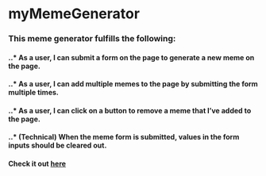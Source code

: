 # myMemeGenerator

### This meme generator fulfills the following:

#### ..* As a user, I can submit a form on the page to generate a new meme on the page.
#### ..* As a user, I can add multiple memes to the page by submitting the form multiple times.
#### ..* As a user, I can click on a button to remove a meme that I’ve added to the page.
#### ..* (Technical) When the meme form is submitted, values in the form inputs should be cleared out.

#### Check it out [here](http://my-meme-generator.bitballoon.com/)
